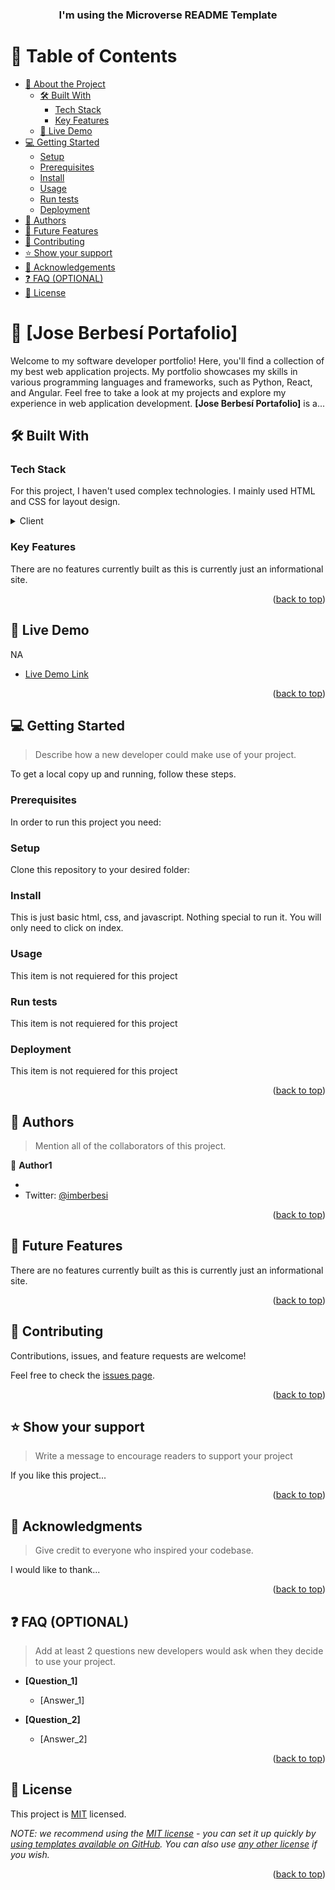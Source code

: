 <a name="readme-top"></a>


<div align="center">
  <!-- You are encouraged to replace this logo with your own! Otherwise you can also remove it. -->

  <h3><b>I'm using the Microverse README Template</b></h3>

</div>

<!-- TABLE OF CONTENTS -->

# 📗 Table of Contents

- [📖 About the Project](#about-project)
  - [🛠 Built With](#built-with)
    - [Tech Stack](#tech-stack)
    - [Key Features](#key-features)
  - [🚀 Live Demo](#live-demo)
- [💻 Getting Started](#getting-started)
  - [Setup](#setup)
  - [Prerequisites](#prerequisites)
  - [Install](#install)
  - [Usage](#usage)
  - [Run tests](#run-tests)
  - [Deployment](#triangular_flag_on_post-deployment)
- [👥 Authors](#authors)
- [🔭 Future Features](#future-features)
- [🤝 Contributing](#contributing)
- [⭐️ Show your support](#support)
- [🙏 Acknowledgements](#acknowledgements)
- [❓ FAQ (OPTIONAL)](#faq)
- [📝 License](#license)

<!-- PROJECT DESCRIPTION -->

# 📖 [Jose Berbesí Portafolio] <a name="about-project"></a>

Welcome to my software developer portfolio! Here, you'll find a collection of my best web application projects. My portfolio showcases my skills in various programming languages and frameworks, such as Python, React, and Angular. Feel free to take a look at my projects and explore my experience in web application development.
**[Jose Berbesí Portafolio]** is a...

## 🛠 Built With <a name="built-with"></a>

### Tech Stack <a name="tech-stack"></a>

For this project, I haven't used complex technologies. I mainly used HTML and CSS for layout design.

<details>
  <summary>Client</summary>
  <ul>
    <li><a href="#">Html</a></li>
    <li><a href="#">CSS</a></li>
    <li><a href="#">Javascrip</a></li>
  </ul>
</details>


<!-- Features -->

### Key Features <a name="key-features"></a>

There are no features currently built as this is currently just an informational site.



<p align="right">(<a href="#readme-top">back to top</a>)</p>

<!-- LIVE DEMO -->

## 🚀 Live Demo <a name="live-demo"></a>

NA

- [Live Demo Link](#)

<p align="right">(<a href="#readme-top">back to top</a>)</p>

<!-- GETTING STARTED -->

## 💻 Getting Started <a name="getting-started"></a>

> Describe how a new developer could make use of your project.

To get a local copy up and running, follow these steps.

### Prerequisites

In order to run this project you need:

<!--
Example command:

```sh
 gem install rails
```
 -->

### Setup

Clone this repository to your desired folder:

<!--
Example commands:

```sh
  cd my-folder
  git clone git@github.com:myaccount/my-project.git
```
--->

### Install

This is just basic html, css, and javascript. Nothing special to run it.  You will only need to click on index. 

<!--
Example command:

```sh
  cd my-project
  gem install
```
--->

### Usage

This item is not requiered for this project

<!--
Example command:

```sh
  rails server
```
--->

### Run tests

This item is not requiered for this project

<!--
Example command:

```sh
  bin/rails test test/models/article_test.rb
```
--->

### Deployment

This item is not requiered for this project

<!--
Example:

```sh

```
 -->

<p align="right">(<a href="#readme-top">back to top</a>)</p>

<!-- AUTHORS -->

## 👥 Authors <a name="authors"></a>

> Mention all of the collaborators of this project.

👤 **Author1**

-
- Twitter: [@imberbesi](https://twitter.com/imberbesi)



<p align="right">(<a href="#readme-top">back to top</a>)</p>

<!-- FUTURE FEATURES -->

## 🔭 Future Features <a name="future-features"></a>

There are no features currently built as this is currently just an informational site.



<p align="right">(<a href="#readme-top">back to top</a>)</p>

<!-- CONTRIBUTING -->

## 🤝 Contributing <a name="contributing"></a>

Contributions, issues, and feature requests are welcome!

Feel free to check the [issues page](../../issues/).

<p align="right">(<a href="#readme-top">back to top</a>)</p>

<!-- SUPPORT -->

## ⭐️ Show your support <a name="support"></a>

> Write a message to encourage readers to support your project

If you like this project...

<p align="right">(<a href="#readme-top">back to top</a>)</p>

<!-- ACKNOWLEDGEMENTS -->

## 🙏 Acknowledgments <a name="acknowledgements"></a>

> Give credit to everyone who inspired your codebase.

I would like to thank...

<p align="right">(<a href="#readme-top">back to top</a>)</p>

<!-- FAQ (optional) -->

## ❓ FAQ (OPTIONAL) <a name="faq"></a>

> Add at least 2 questions new developers would ask when they decide to use your project.

- **[Question_1]**

  - [Answer_1]

- **[Question_2]**

  - [Answer_2]

<p align="right">(<a href="#readme-top">back to top</a>)</p>

<!-- LICENSE -->

## 📝 License <a name="license"></a>

This project is [MIT](./LICENSE) licensed.

_NOTE: we recommend using the [MIT license](https://choosealicense.com/licenses/mit/) - you can set it up quickly by [using templates available on GitHub](https://docs.github.com/en/communities/setting-up-your-project-for-healthy-contributions/adding-a-license-to-a-repository). You can also use [any other license](https://choosealicense.com/licenses/) if you wish._

<p align="right">(<a href="#readme-top">back to top</a>)</p>
